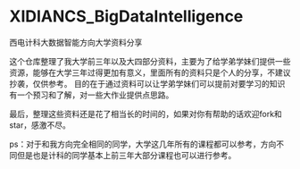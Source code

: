 # XIDIANCS_BigDataIntelligence

西电计科大数据智能方向大学资料分享

这个仓库整理了我大学前三年以及大四部分资料，主要为了给学弟学妹们提供一些资源，能够在大学三年过得更加有意义，里面所有的资料只是个人的分享，不建议抄袭，仅供参考。
目的在于通过资料可以让学弟学妹们可以提前对要学习的知识有一个预习和了解，对一些大作业提供点思路。

最后，整理这些资料还是花了相当长的时间的，如果对你有帮助的话欢迎fork和star，感激不尽。

ps：对于和我方向完全相同的同学，大学这几年所有的课程都可以参考，方向不同但是也是计科的同学基本上前三年大部分课程也可以进行参考。

